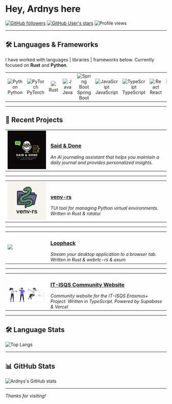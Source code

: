 # Hey, Ardnys here

[![GitHub followers](https://img.shields.io/github/followers/Ardnys?style=social)](https://github.com/Ardnys?tab=followers)
[![GitHub User's stars](https://img.shields.io/github/stars/Ardnys?affiliations=OWNER%2CCOLLABORATOR%2CORGANIZATION_MEMBER&style=social)](https://github.com/Ardnys?tab=repositories)
![Profile views](https://komarev.com/ghpvc/?username=Ardnys&color=blueviolet)

---

## 🛠️ Languages & Frameworks
I have worked with languages | libraries | frameworks below. Currently focused on **Rust** and **Python**. 
<table>
  <tr>
    <td align="center" width="90">
      <img src="https://cdn.jsdelivr.net/gh/devicons/devicon/icons/python/python-original.svg" width="48" alt="Python" /><br/>Python
    </td>
    <td align="center" width="90">
      <img src="https://pytorch.org/assets/images/pytorch-logo.png" width="48" alt="PyTorch" /><br/>PyTorch
    </td>
    <td align="center" width="90">
            <img src="https://cdn.jsdelivr.net/gh/devicons/devicon@latest/icons/rust/rust-original.svg" />
          <br/>Rust
    </td>
    <td align="center" width="90">
      <img src="https://cdn.jsdelivr.net/gh/devicons/devicon/icons/java/java-original.svg" width="48" alt="Java" /><br/>Java
    </td>
    <td align="center" width="90">
      <img src="https://cdn.jsdelivr.net/gh/devicons/devicon/icons/spring/spring-original.svg" width="48" alt="Spring Boot" /><br/>Spring Boot
    </td>
    <td align="center" width="90">
      <img src="https://cdn.jsdelivr.net/gh/devicons/devicon/icons/javascript/javascript-original.svg" width="48" alt="JavaScript" /><br/>JavaScript
    </td>
    <td align="center" width="90">
      <img src="https://cdn.jsdelivr.net/gh/devicons/devicon/icons/typescript/typescript-original.svg" width="48" alt="TypeScript" /><br/>TypeScript
    </td>
    <td align="center" width="90">
      <img src="https://cdn.jsdelivr.net/gh/devicons/devicon/icons/react/react-original.svg" width="48" alt="React" /><br/>React
    </td>
    <td align="center" width="90">
      <img src="https://cdn.jsdelivr.net/gh/devicons/devicon/icons/kotlin/kotlin-original.svg" width="48" alt="Kotlin" /><br/>Kotlin
    </td>
    <td align="center" width="90">
      <img src="https://cdn.jsdelivr.net/gh/devicons/devicon/icons/julia/julia-original.svg" width="48" alt="Julia" /><br/>Julia
    </td>
  </tr>
</table>

---

## 📝 Recent Projects

<table>
<tr>
<td width="120">
  <img src="https://raw.githubusercontent.com/Ardnys/SaidAndDone/refs/heads/master/images/said_and_done_logo.png" width="120">
</td>
<td>
  <h3><a href="https://github.com/Ardnys/SaidAndDone">Said & Done</a></h3>
  <em>An AI journaling assistant that helps you maintain a daily journal and provides personalized insights.</em>
</td>
</tr>
</table>

---

<table>
<tr>
<td width="120">
  <img src="https://github.com/Ardnys/venv-rs/blob/main/images/venv_rs_logo.png" width="120">
</td>
<td>
  <h3><a href="https://github.com/Ardnys/venv-rs">venv-rs</a></h3>
  <em>TUI tool for managing Python virtual environments. Written in Rust & ratatui</em>
</td>
</tr>
</table>

---

<table>
<tr>
<td width="120">
  <img src="https://github.com/Ardnys/loophack/blob/master/images/loophack_logo.png" width="120">
</td>
<td>
  <h3><a href="https://github.com/Ardnys/loophack">Loophack</a></h3>
  <em>Stream your desktop application to a browser tab. Written in Rust & webrtc-rs & axum</em>
</td>
</tr>
</table>

---

<table>
<tr>
<td width="120">
  <img src="https://github.com/Ardnys/it-isqs-community/blob/master/public/assets/collaboration.svg" width="120">
</td>
<td>
  <h3><a href="https://github.com/Ardnys/it-isqs-community">IT-ISQS Community Website</a></h3>
  <em>Community website for the IT-ISQS Erasmus+ Project. Written in TypeScript. Powered by Supabase & Vercel</em>
</td>
</tr>
</table>

---


## 🛠️ Language Stats

![Top Langs](https://github-readme-stats.vercel.app/api/top-langs/?username=Ardnys&layout=compact&hide_title=true&langs_count=6&hide=css,html)

---

## 📊 GitHub Stats

![Ardnys's GitHub stats](https://github-readme-stats.vercel.app/api?username=Ardnys&show_icons=true&theme=radical&hide_title=true)

---

_Thanks for visiting!_ 
